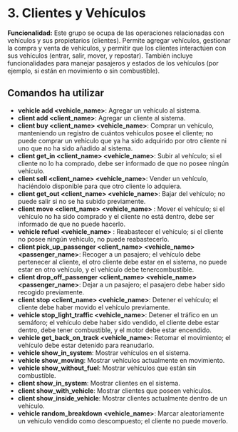 # 3. Clientes y Vehículos

**Funcionalidad:** Este grupo se ocupa de las operaciones relacionadas con vehículos y sus propietarios (clientes). Permite agregar vehículos, gestionar la compra y venta de vehículos, y permitir que los clientes interactúen con sus vehículos (entrar, salir, mover, y repostar). También incluye funcionalidades para manejar pasajeros y estados de los vehículos (por ejemplo, si están en movimiento o sin combustible).

## Comandos ha utilizar

- **vehicle add <vehicle_name>**: Agregar un vehículo al sistema.
- **client add <client_name>**: Agregar un cliente al sistema.
- **client buy <client_name> <vehicle_name>**: Comprar un vehículo, manteniendo un registro de cuántos vehículos posee el cliente; no puede comprar un vehículo que ya ha sido adquirido por otro cliente ni uno que no ha sido añadido al sistema.
- **client get_in <client_name> <vehicle_name>**: Subir al vehículo; si el cliente no lo ha comprado, debe ser informado de que no posee ningún vehículo.
- **client sell <client_name> <vehicle_name>**: Vender un vehículo, haciéndolo disponible para que otro cliente lo adquiera.
- **client get_out <client_name> <vehicle_name>**: Bajar del vehículo; no puede salir si no se ha subido previamente.
- **client move <client_name> <vehicle_name> <destination>**: Mover el vehículo; si el vehículo no ha sido comprado y el cliente no está dentro, debe ser informado de que no puede hacerlo.
- **vehicle refuel <vehicle_name> <amount>**: Reabastecer el vehículo; si el cliente no posee ningún vehículo, no puede reabastecerlo.
- **client pick_up_passenger <client_name> <vehicle_name> <passenger_name>**: Recoger a un pasajero; el vehículo debe pertenecer al cliente, el otro cliente debe estar en el sistema, no puede estar en otro vehículo, y el vehículo debe tenercombustible.
- **client drop_off_passenger <client_name> <vehicle_name> <passenger_name>**: Dejar a un pasajero; el pasajero debe haber sido recogido previamente.
- **client stop <client_name> <vehicle_name>**: Detener el vehículo; el cliente debe haber movido el vehículo previamente.
- **vehicle stop_light_traffic <vehicle_name>**: Detener el tráfico en un semáforo; el vehículo debe haber sido vendido, el cliente debe estar dentro, debe tener combustible, y el motor debe estar encendido.
- **vehicle get_back_on_track <vehicle_name>**: Retomar el movimiento; el vehículo debe estar detenido para reanudarlo.
- **vehicle show_in_system**: Mostrar vehículos en el sistema.
- **vehicle show_moving**: Mostrar vehículos actualmente en movimiento.
- **vehicle show_without_fuel**: Mostrar vehículos que están sin combustible.
- **client show_in_system**: Mostrar clientes en el sistema.
- **client show_with_vehicle**: Mostrar clientes que poseen vehículos.
- **client show_inside_vehicle**: Mostrar clientes actualmente dentro de un vehículo.
- **vehicle random_breakdown <vehicle_name>**: Marcar aleatoriamente un vehículo vendido como descompuesto; el cliente no puede moverlo.
